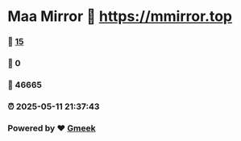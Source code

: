 # Maa Mirror :link: https://mmirror.top 
### :page_facing_up: [15](https://mmirror.top/tag.html) 
### :speech_balloon: 0 
### :hibiscus: 46665 
### :alarm_clock: 2025-05-11 21:37:43 
### Powered by :heart: [Gmeek](https://github.com/Meekdai/Gmeek)
